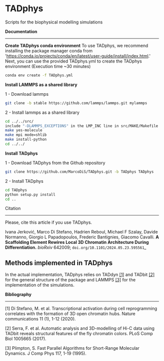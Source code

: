 # TADphys
Scripts for the biophysical modelling simulations

**Documentation**
*************

**Create TADphys conda environment**
To use TADphys, we recommend installing the package manager conda from 'https://conda.io/projects/conda/en/latest/user-guide/install/index.html.'
Next, you can use the provided TADphys.yml to create the TADphys environment (Execution time ~30 minutes)
```bash
conda env create -f TADphys.yml
```

**Install LAMMPS as a shared library**
  
   1 - Download lammps
   ```bash
   git clone -b stable https://github.com/lammps/lammps.git mylammps
   ```
   2 - Install lammps as a shared library
   ```bash
   cd ../../src/
   include "-DLAMMPS_EXCEPTIONS" in the LMP_INC line in src/MAKE/Makefile.mpi
   make yes-molecule
   make mpi mode=shlib
   make install-python
   cd ../../
   ```
**Install TADphys**
   
   1 - Download TADphys from the Github repository
   ```bash
   git clone https://github.com/MarcoDiS/TADphys.git -b TADphys TADphys
   ```
   2 - Install TADphys
   ```bash
   cd TADphys
   python setup.py install
   cd ..
   ```
Citation
********
Please, cite this article if you use TADphys.

Ivana Jerković, Marco Di Stefano, Hadrien Reboul, Michael F Szalay,  Davide Normanno, Giorgio L Papadopoulos, Frederic Bantignies, Giacomo Cavalli.
**A Scaffolding Element Rewires Local 3D Chromatin Architecture During Differentiation.**
*bioRxiv* 642009; `doi.org/10.1101/2024.05.23.595561`_

Methods implemented in TADphys
-----------------------------
In the actual implementation, TADphys relies on TADdyn [[1]](#1) and TADbit [[2]](#2) for the general structure of the package and LAMMPS [[3]](#3) for the implementation of the simulations.

**Bibliography**
************
<a id="1">[1]</a>
Di Stefano, M. et al. Transcriptional activation during cell reprogramming correlates with the formation of 3D open chromatin hubs. Nature communications 11 (1), 1-12 (2020).

<a id="2">[2]</a>
Serra, F. et al. Automatic analysis and 3D-modelling of Hi-C data using TADbit reveals structural features of the fly chromatin colors. PLoS Comp Biol 1005665 (2017).
	   
<a id="3">[3]</a>
Plimpton, S. Fast Parallel Algorithms for Short-Range Molecular Dynamics. J Comp Phys 117, 1-19 (1995).
